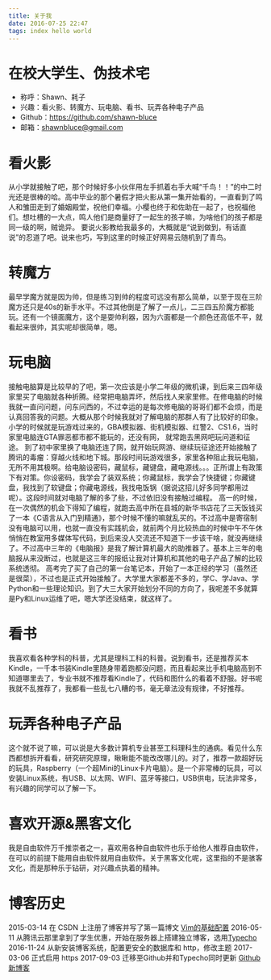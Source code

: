 ```yaml
---
title: 关于我 
date: 2016-07-25 22:47
tags: index hello world
---
```


# 在校大学生、伪技术宅

* 称呼：Shawn、耗子
* 兴趣：看火影、转魔方、玩电脑、看书、玩弄各种电子产品
* Github：https://github.com/shawn-bluce
* 邮箱：shawnbluce@gmail.com

# 看火影
从小学就接触了吧，那个时候好多小伙伴用左手抓着右手大喊“千鸟！！”的中二时光还是很棒的哈。高中毕业的那个暑假才把火影从第一集开始看的，一直看到了鸣人和雏田走到了婚姻殿堂，祝他们幸福。小樱也终于和佐助在一起了，也祝福他们。想吐槽的一大点，鸣人他们是商量好了一起生的孩子嘛，为啥他们的孩子都是同一级的啊，贼诡异。
要说火影教给我最多的，大概就是“说到做到，有话直说”的忍道了吧。说来也巧，写到这里的时候正好网易云随机到了青鸟。

# 转魔方
最早学魔方就是因为帅，但是练习到帅的程度可远没有那么简单，以至于现在三阶魔方还只是40s的新手水平。不过其他倒是了解了一点儿，二三四五阶魔方都能玩。还有一个镜面魔方，这个是耍帅利器，因为六面都是一个颜色还高低不平，就看起来很帅，其实呢却很简单，嗯。

# 玩电脑
接触电脑算是比较早的了吧，第一次应该是小学二年级的微机课，到后来三四年级家里买了电脑就各种折腾。经常把电脑弄坏，然后找人来家里修。在修电脑的时候我就一直问问题，问东问西的，不过幸运的是每次修电脑的哥哥们都不会烦，而是认真回答我的问题。大概从那个时候我就对了解电脑的那群人有了比较好的印象。小学的时候就是玩游戏过来的，GBA模拟器、街机模拟器、红警2、CS1.6，当时家里电脑连GTA罪恶都市都不能玩的，还没有网， 就常跑去黑网吧玩问道和征途。
到了初中家里换了电脑还连了网，就开始玩网游、继续玩征途还开始接触了腾讯的毒瘤：穿越火线和地下城。那段时间玩游戏很多，家里各种阻止我玩电脑，无所不用其极啊。给电脑设密码，藏鼠标，藏键盘，藏电源线。。。正所谓上有政策下有对策。你设密码，我学会了装双系统；你藏鼠标，我学会了快捷键；你藏键盘，我找到了软键盘；你藏电源线，我找电饭锅（据说这招儿好多同学都用过呢）。这段时间就对电脑了解的多了些，不过依旧没有接触过编程。
高一的时候，在一次偶然的机会下得知了编程，就跑去高中所在县城的新华书店花了三天饭钱买了一本《C语言从入门到精通》，那个时候不懂的嘛就乱买的。不过高中是寄宿制没有电脑可以用，也就一直没有实践机会，就前两个月比较热血的时候中午不午休悄悄在教室用多媒体写代码，到后来没人交流还不知道下一步该干啥，就没再继续了。不过高中三年的《电脑报》是我了解计算机最大的助推器了。基本上三年的电脑报从来没断过，也就是这三年的报纸让我对计算机和其他的电子产品了解的比较系统透彻。
高考完了买了自己的第一台笔记本，开始了一本正经的学习（虽然还是很菜），不过也是正式开始接触了。大学里大家都差不多的，学C、学Java、学Python和一些理论知识。到了大三大家开始划分不同的方向了，我呢差不多就算是Py和Linux运维了吧，嗯大学还没结束，就这样了。

# 看书
我喜欢看各种学科的科普，尤其是理科工科的科普。说到看书，还是推荐买本Kindle，一千本书装Kindle里随身带着跑都没问题，而且看起来比手机电脑高到不知道哪里去了，专业书就不推荐看Kindle了，代码和图什么的看着不舒服。好书呢我就不乱推荐了，我都看一些乱七八糟的书，毫无章法没有规律，不好推荐。

# 玩弄各种电子产品
这个就不说了嘛，可以说是大多数计算机专业甚至工科理科生的通病。看见什么东西都想拆开看看，研究研究原理，瞅瞅能不能改改哪儿的。对了，推荐一款超好玩的玩具，Raspberry（一个超Mini的Linux卡片电脑）。是一个非常棒的玩具，可以安装Linux系统，有USB、以太网、WIFI、蓝牙等接口，USB供电，玩法非常多，有兴趣的同学可以了解一下。

# 喜欢开源&黑客文化
我是自由软件万千推崇者之一，喜欢用各种自由软件也乐于给他人推荐自由软件，在可以的前提下能用自由软件就用自由软件。关于黑客文化呢，这里指的不是骇客文化，而是那种乐于钻研，对兴趣点执着的精神。

# 博客历史
2015-03-14 在 CSDN 上注册了博客并写了第一篇博文 [Vim的基础配置](http://blog.csdn.net/mouse_ts/article/details/44261747 )
2016-05-11 从腾讯云那里拿到了学生优惠，开始在服务器上搭建独立博客，选用[Typecho](http://typecho.org)
2016-11-24 从新安装博客系统，配置更安全的数据库和 http，修改主题
2017-03-06 正式启用 https
2017-09-03 迁移至Github并和Typecho同时更新  [Github新博客](http://blog.xshawn.top)
